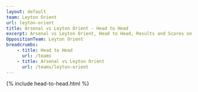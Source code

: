 ```yaml
---
layout: default
team: Leyton Orient
url: leyton-orient
title: Arsenal vs Leyton Orient - Head to Head
excerpt: Arsenal vs Leyton Orient, Head to Head, Results and Scores on History of Arsenal Football Club
OppositionTeam: Leyton Orient
breadcrumbs:
    - title: Head to Head
      url: /teams
    - title: Arsenal vs Leyton Orient
      url: /teams/leyton-orient
---
```


{% include head-to-head.html %}